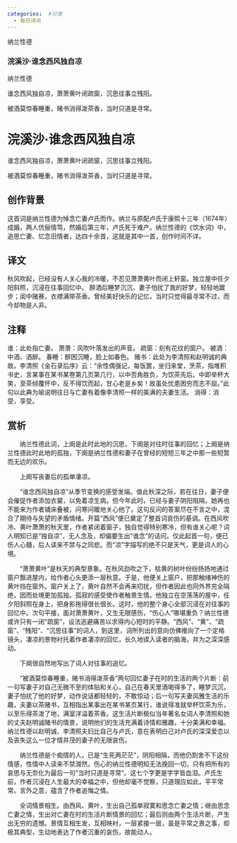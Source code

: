 ```yaml
---
categories:  #分类
  - 每日诗词
---
```


<div class="card-wrapper">
    <div class="poem-card-adaptive">
        <div class="poem-seal-final">
            纳兰性德
        </div>
        <div class="poem-content-adaptive">
            <h3 class="poem-title">浣溪沙·谁念西风独自凉</h3>
            <p class="poem-author">纳兰性德</p>
            <p>谁念西风独自凉，萧萧黄叶闭疏窗，沉思往事立残阳。</p>
            <p>被酒莫惊春睡重，赌书消得泼茶香，当时只道是寻常。</p>
        </div>
    </div>
</div>

# 浣溪沙·谁念西风独自凉

谁念西风独自凉，萧萧黄叶闭疏窗，沉思往事立残阳。

被酒莫惊春睡重，赌书消得泼茶香，当时只道是寻常。

## 创作背景

这首词是纳兰性德为悼念亡妻卢氏而作。纳兰与原配卢氏于康熙十三年（1674年）成婚，两人伉俪情笃，然婚后第三年，卢氏死于难产。纳兰性德的《饮水词》中，追思亡妻、忆念旧情者，达四十余首，这就是其中一首，创作时间不详。

## 译文
秋风吹起，已经没有人关心我的冷暖，不忍见萧萧黄叶而闭上轩窗。独立屋中任夕阳斜照，沉浸在往事回忆中。
醉酒后睡梦沉沉，妻子怕扰了我的好梦，轻轻地踱步；闺中赌赛，衣襟满带茶香。曾经美好快乐的记忆，当时只觉得最寻常不过，而今却物是人非。

## 注释
谁：此处指亡妻。
萧萧：风吹叶落发出的声音。
疏窗：刻有花纹的窗户。
被酒：中酒、酒醉。
春睡：醉困沉睡，脸上如春色。
赌书：此处为李清照和赵明诚的典故。李清照《金石录后序》云：“余性偶强记，每饭罢，坐归来堂，烹茶，指堆积书史，言某事在某书某卷第几页第几行，以中否角胜负，为饮茶先后。中即举杯大笑，至茶倾覆怀中，反不得饮而起，甘心老是乡矣！故虽处忧患困穷而志不屈。”此句以此典为喻说明往日与亡妻有着像李清照一样的美满的夫妻生活。
消得：消受，享受。

## 赏析

　　纳兰性德此词，上阕是此时此地的沉思，下阕是对往时往事的回忆；上阕是纳兰性德此时此地的孤独，下阕是纳兰性德和妻子在曾经的短短三年之中那一些短暂而无边的欢乐。

　　上阕写丧妻后的孤单凄凉。

　　“谁念西风独自凉”从季节变换的感受发端。值此秋深之际，若在往日，妻子便会催促作者添加衣裳，以免着凉生病。但今年此时，已经与妻子阴阳阻隔，她再也不能来为作者铺床叠被，问寒问暖地关心他了。这句反问的答案尽在不言之中，混合了期待与失望的矛盾情绪。开篇“西风”便已奠定了整首词哀伤的基调。在西风吹冷、黄叶萧萧的秋天里，作者紧闭着窗子，独自觉得特别寒冷，但有谁关心呢？词人明知已是“独自凉”，无人念及，却偏要生出“谁念”的诘问。仅此起首一句，便已伤人心髓，后人读来不禁与之同悲。而“凉”字描写的绝不只是天气，更是词人的心境。

　　“萧萧黄叶”是秋天的典型景象。在秋风劲吹之下，枯黄的树叶纷纷扬扬地通过窗户飘进屋内，给作者心头更添一层秋意。于是，他便关上窗户，把那触绪神伤的黄叶挡在窗外。窗户关上了，黄叶自然不会再来叨扰，但作者因此也同外界完全隔绝，因而处境更加孤独。孤寂的感受使作者触景生情。他独立在空荡荡的屋中，任夕阳斜照在身上，把身影拖得很长很长。这时，他的整个身心全部沉浸在对往事的回忆中。次句平接，面对萧萧黄叶，又生无限感伤，“伤心人”哪堪重负？纳兰性德或许只有一闭“疏窗”，设法逃避痛苦以求得内心短时的平静。“西风”、“黄”、“疏窗”、“残阳”、“沉思往事”的词人，到这里，词所列出的意向仿佛推向了一个定格镜头，凄凉的景物衬托着作者凄凉的回忆，长久地锲入读者的脑海，并为之深深感动。

　　下阕很自然地写出了词人对往事的追忆。

　　“被酒莫惊春睡重，赌书消得泼茶香”两句回忆妻子在时的生活的两个片断：前一句写妻子对自己无微不至的体贴和关心，自己在春天里酒喝得多了，睡梦沉沉，妻子怕扰了他的好梦，动作说话都轻轻的，不敢惊动；后一句写夫妻风雅生活的乐趣，夫妻以茶赌书，互相指出某事出在某书某页某行，谁说得准就举杯饮茶为乐，以至乐得茶泼了地，满室洋溢着茶香。这生活片断极似当年著名女词人李清照和她的丈夫赵明诚赌书的情景，说明他们的生活充满着诗情和雅趣，十分美满和幸福。纳兰性德以赵明诚、李清照夫妇比自己与卢氏，意在表明白己对卢氏的深深爱恋以及丧失这么一位才情并茂的妻子的无限哀伤。

　　纳兰性德是个痴情的人，已是“生死两茫茫”，阴阳相隔，而他仍割舍不下这份情感，性情中人读来不禁潸然。伤心的纳兰性德明知无法挽回一切，只有把所有的哀思与无奈化为最后一句“当时只道是寻常”。这七个字更是字字皆血泪。卢氏生前，作者沉浸在人生最大的幸福之中，但他却毫不觉察，只道理应如此，平平常常。言外之意，蕴含了作者追悔之情。

　　全词情景相生。由西风、黄叶，生出自己孤单寂寞和思念亡妻之情；继由思念亡妻之情，生出对亡妻在时的生活片断情景的回忆；最后则由两个生活片断，产生出无穷的遗憾。景情互相生发，互相映衬，一层紧接一层，虽是平常之景之事，却极其典型，生动地表达了作者沉重的哀伤，故能动人。